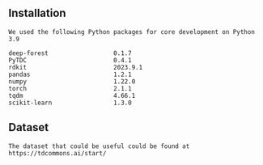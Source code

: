 ## Installation

    We used the following Python packages for core development on Python 3.9

    deep-forest                  0.1.7
    PyTDC                        0.4.1
    rdkit                        2023.9.1
    pandas                       1.2.1
    numpy                        1.22.0
    torch                        2.1.1
    tqdm                         4.66.1
    scikit-learn                 1.3.0

## Dataset

    The dataset that could be useful could be found at https://tdcommons.ai/start/
